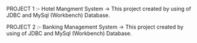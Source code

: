 PROJECT 1 :- Hotel Mangment System
          -> This project created by using of JDBC and MySql (Workbench) Database.

PROJECT 2 :- Banking Management System
          -> This project created by using of JDBC and MySql (Workbench) Database.
